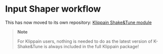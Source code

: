 # Input Shaper workflow

This has now moved to its own repository: [Klippain Shake&Tune module](https://github.com/Frix-x/klippain-shaketune)

  > **Note**
  >
  > For Klippain users, nothing is needed to do as the latest version of K-Shake&Tune is always included in the full Klippain package!
